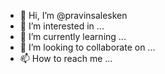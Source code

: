 - 👋 Hi, I’m @pravinsalesken
- 👀 I’m interested in ...
- 🌱 I’m currently learning ...
- 💞️ I’m looking to collaborate on ...
- 📫 How to reach me ...

<!---
pravinsalesken/pravinsalesken is a ✨ special ✨ repository because its `README.md` (this file) appears on your GitHub profile.
You can click the Preview link to take a look at your changes.
--->
